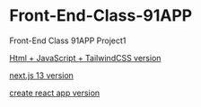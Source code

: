 # Front-End-Class-91APP
Front-End Class 91APP Project1

[Html + JavaScript + TailwindCSS version](https://front-end-class-91app-stylish-q7huaw6nk-himyjan.vercel.app/)

[next.js 13 version](https://nextjs-stylish-front-end-example.vercel.app/)

[create react app version](https://front-end-class-91app-stylish.web.app/)
